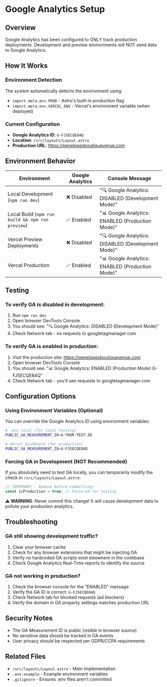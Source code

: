# Google Analytics Setup

## Overview
Google Analytics has been configured to ONLY track production deployments. Development and preview environments will NOT send data to Google Analytics.

## How It Works

### Environment Detection
The system automatically detects the environment using:
- `import.meta.env.PROD` - Astro's built-in production flag
- `import.meta.env.VERCEL_ENV` - Vercel's environment variable (when deployed)

### Current Configuration
- **Google Analytics ID**: `G-FJ5ECQE84Q`
- **Location**: `/src/layouts/Layout.astro`
- **Production URL**: https://penelopesboutiquevenue.com

## Environment Behavior

| Environment | Google Analytics | Console Message |
|------------|-----------------|-----------------|
| Local Development (`npm run dev`) | ❌ Disabled | "🔍 Google Analytics: DISABLED (Development Mode)" |
| Local Build (`npm run build && npm run preview`) | ✅ Enabled | "📊 Google Analytics: ENABLED (Production Mode)" |
| Vercel Preview Deployments | ❌ Disabled | "🔍 Google Analytics: DISABLED (Development Mode)" |
| Vercel Production | ✅ Enabled | "📊 Google Analytics: ENABLED (Production Mode)" |

## Testing

### To verify GA is disabled in development:
1. Run `npm run dev`
2. Open browser DevTools Console
3. You should see: "🔍 Google Analytics: DISABLED (Development Mode)"
4. Check Network tab - no requests to googletagmanager.com

### To verify GA is enabled in production:
1. Visit the production site: https://penelopesboutiquevenue.com
2. Open browser DevTools Console  
3. You should see: "📊 Google Analytics: ENABLED (Production Mode) G-FJ5ECQE84Q"
4. Check Network tab - you'll see requests to googletagmanager.com

## Configuration Options

### Using Environment Variables (Optional)
You can override the Google Analytics ID using environment variables:

```bash
# .env.local (for local testing)
PUBLIC_GA_MEASUREMENT_ID=G-YOUR-TEST-ID

# Vercel Dashboard (for production)
PUBLIC_GA_MEASUREMENT_ID=G-FJ5ECQE84Q
```

### Forcing GA in Development (NOT Recommended)
If you absolutely need to test GA locally, you can temporarily modify the check in `/src/layouts/Layout.astro`:

```javascript
// TEMPORARY - Remove before committing!
const isProduction = true; // Force GA for testing
```

**⚠️ WARNING**: Never commit this change! It will cause development data to pollute your production analytics.

## Troubleshooting

### GA still showing development traffic?
1. Clear your browser cache
2. Check for any browser extensions that might be injecting GA
3. Verify no hardcoded GA scripts exist elsewhere in the codebase
4. Check Google Analytics Real-Time reports to identify the source

### GA not working in production?
1. Check the browser console for the "ENABLED" message
2. Verify the GA ID is correct: `G-FJ5ECQE84Q`
3. Check Network tab for blocked requests (ad blockers)
4. Verify the domain in GA property settings matches production URL

## Security Notes
- The GA Measurement ID is public (visible in browser source)
- No sensitive data should be tracked in GA events
- User privacy should be respected per GDPR/CCPA requirements

## Related Files
- `/src/layouts/Layout.astro` - Main implementation
- `.env.example` - Example environment variables
- `.gitignore` - Ensures .env files aren't committed
